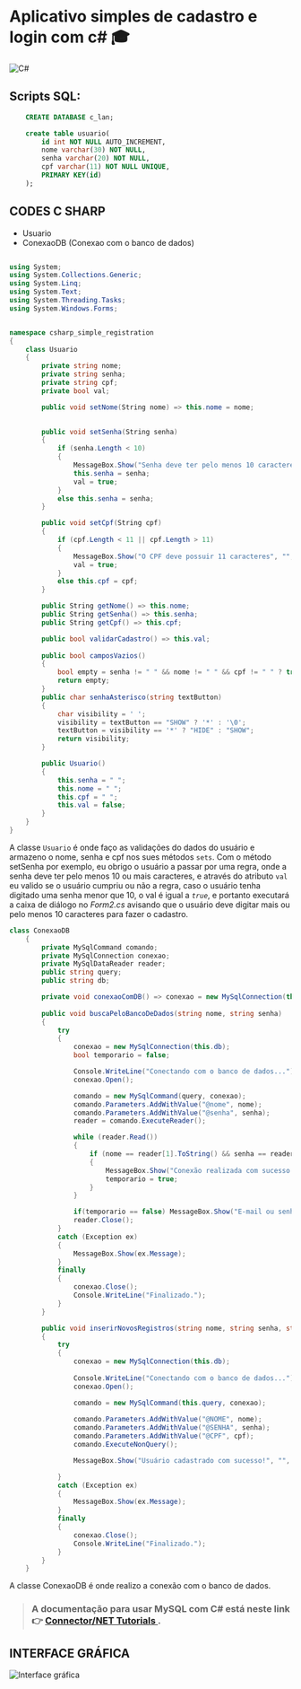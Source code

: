 # Aplicativo simples de cadastro e login com c# 🎓 
![ C# ](csharp-simple-registration\images\300ppi\c-sharp.png "C#")
## Scripts SQL:

``` sql
    CREATE DATABASE c_lan;
```
``` sql
    create table usuario(
        id int NOT NULL AUTO_INCREMENT,
        nome varchar(30) NOT NULL,
        senha varchar(20) NOT NULL,
        cpf varchar(11) NOT NULL UNIQUE,
        PRIMARY KEY(id)
    );
```

## CODES C SHARP

- Usuario 
- ConexaoDB (Conexao com o banco de dados)


``` c#

using System;
using System.Collections.Generic;
using System.Linq;
using System.Text;
using System.Threading.Tasks;
using System.Windows.Forms;


namespace csharp_simple_registration
{
    class Usuario
    {
        private string nome;
        private string senha;
        private string cpf;
        private bool val;

        public void setNome(String nome) => this.nome = nome;
        

        public void setSenha(String senha)
        {
            if (senha.Length < 10)
            {
                MessageBox.Show("Senha deve ter pelo menos 10 caracteres", "", MessageBoxButtons.OK, MessageBoxIcon.Error);
                this.senha = senha;
                val = true;
            }
            else this.senha = senha;
        }

        public void setCpf(String cpf)
        {
            if (cpf.Length < 11 || cpf.Length > 11)
            {
                MessageBox.Show("O CPF deve possuir 11 caracteres", "", MessageBoxButtons.OK, MessageBoxIcon.Error);
                val = true;
            }
            else this.cpf = cpf;
        }

        public String getNome() => this.nome;
        public String getSenha() => this.senha;
        public String getCpf() => this.cpf;

        public bool validarCadastro() => this.val;
        
        public bool camposVazios()
        {
            bool empty = senha != " " && nome != " " && cpf != " " ? true : false;
            return empty;
        }
        public char senhaAsterisco(string textButton)
        {
            char visibility = ' ';
            visibility = textButton == "SHOW" ? '*' : '\0';
            textButton = visibility == '*' ? "HIDE" : "SHOW";
            return visibility;
        }

        public Usuario()
        {
            this.senha = " ";
            this.nome = " ";
            this.cpf = " ";
            this.val = false;
        }
    }
}
```

A classe `Usuario` é onde faço as validações do dados do usuário e armazeno o nome, senha e cpf nos sues métodos `sets`. Com o método setSenha por exemplo, eu obrigo o usuário a passar por uma regra, onde a senha deve ter pelo menos 10 ou mais caracteres, e através do atributo `val` eu valido se o usuário cumpriu ou não a regra, caso o usuário tenha digitado uma senha menor que 10, o val é igual a *`true`*, e portanto executará a caixa de diálogo no *Form2.cs* avisando que o usuário deve digitar mais ou pelo menos 10 caracteres para fazer o cadastro.

``` c#
class ConexaoDB
    {
        private MySqlCommand comando;
        private MySqlConnection conexao;
        private MySqlDataReader reader;
        public string query;
        public string db;

        private void conexaoComDB() => conexao = new MySqlConnection(this.db);
        
        public void buscaPeloBancoDeDados(string nome, string senha)
        {
            try
            {
                conexao = new MySqlConnection(this.db);
                bool temporario = false;

                Console.WriteLine("Conectando com o banco de dados...");
                conexao.Open();

                comando = new MySqlCommand(query, conexao);
                comando.Parameters.AddWithValue("@nome", nome);
                comando.Parameters.AddWithValue("@senha", senha);
                reader = comando.ExecuteReader();

                while (reader.Read())
                {
                    if (nome == reader[1].ToString() && senha == reader[2].ToString())
                    {
                        MessageBox.Show("Conexão realizada com sucesso!", "Parabéns!", MessageBoxButtons.OK, MessageBoxIcon.Information);
                        temporario = true;
                    }
                }

                if(temporario == false) MessageBox.Show("E-mail ou senha errados", "", MessageBoxButtons.OK, MessageBoxIcon.Information);
                reader.Close();
            }
            catch (Exception ex)
            {
                MessageBox.Show(ex.Message);
            }
            finally
            {
                conexao.Close();
                Console.WriteLine("Finalizado.");
            } 
        }

        public void inserirNovosRegistros(string nome, string senha, string cpf)
        {
            try
            {
                conexao = new MySqlConnection(this.db);
              
                Console.WriteLine("Conectando com o banco de dados...");
                conexao.Open();

                comando = new MySqlCommand(this.query, conexao);
                
                comando.Parameters.AddWithValue("@NOME", nome);
                comando.Parameters.AddWithValue("@SENHA", senha);
                comando.Parameters.AddWithValue("@CPF", cpf);
                comando.ExecuteNonQuery();

                MessageBox.Show("Usuário cadastrado com sucesso!", "", MessageBoxButtons.OK, MessageBoxIcon.Information);

            }
            catch (Exception ex)
            {
                MessageBox.Show(ex.Message);
            }
            finally
            {
                conexao.Close();
                Console.WriteLine("Finalizado.");
            }
        }
    }
```

A classe ConexaoDB é onde realizo a conexão com o banco de dados.



> ### A documentação para usar MySQL com C# está neste link 👉 [ Connector/NET Tutorials ](https://dev.mysql.com/doc/connector-net/en/connector-net-tutorials.html).

## INTERFACE GRÁFICA

![Interface gráfica](csharp-simple-registration\images\300ppi\GUI.png "Interface gráfica")



